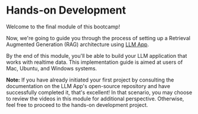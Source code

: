 # Hands-on Development

Welcome to the final module of this bootcamp!&#x20;

Now, we're going to guide you through the process of setting up a Retrieval Augmented Generation (RAG) architecture using [LLM App](https://github.com/pathwaycom/llm-app).&#x20;

By the end of this module, you'll be able to build your LLM application that works with realtime data. This implementation guide is aimed at users of Mac, Ubuntu, and Windows systems.

**Note:** If you have already initiated your first project by consulting the documentation on the LLM App's open-source repository and have successfully completed it, that's excellent! In that scenario, you may choose to review the videos in this module for additional perspective. Otherwise, feel free to proceed to the hands-on development project.

